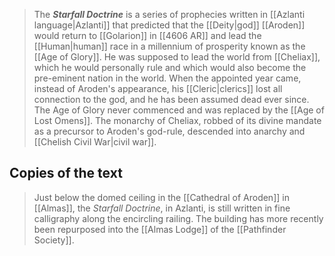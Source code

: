 > The ***Starfall Doctrine*** is a series of prophecies written in [[Azlanti language|Azlanti]] that predicted that the [[Deity|god]] [[Aroden]] would return to [[Golarion]] in [[4606 AR]] and lead the [[Human|human]] race in a millennium of prosperity known as the [[Age of Glory]]. He was supposed to lead the world from [[Cheliax]], which he would personally rule and which would also become the pre-eminent nation in the world.
> When the appointed year came, instead of Aroden's appearance, his [[Cleric|clerics]] lost all connection to the god, and he has been assumed dead ever since. The Age of Glory never commenced and was replaced by the [[Age of Lost Omens]]. The monarchy of Cheliax, robbed of its divine mandate as a precursor to Aroden's god-rule, descended into anarchy and [[Chelish Civil War|civil war]].


## Copies of the text

> Just below the domed ceiling in the [[Cathedral of Aroden]] in [[Almas]], the *Starfall Doctrine*, in Azlanti, is still written in fine calligraphy along the encircling railing. The building has more recently been repurposed into the [[Almas Lodge]] of the [[Pathfinder Society]].







